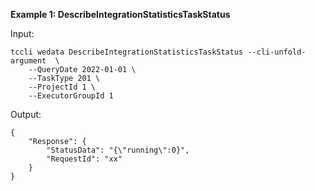 **Example 1: DescribeIntegrationStatisticsTaskStatus**



Input: 

```
tccli wedata DescribeIntegrationStatisticsTaskStatus --cli-unfold-argument  \
    --QueryDate 2022-01-01 \
    --TaskType 201 \
    --ProjectId 1 \
    --ExecutorGroupId 1
```

Output: 
```
{
    "Response": {
        "StatusData": "{\"running\":0}",
        "RequestId": "xx"
    }
}
```

